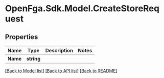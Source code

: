 # OpenFga.Sdk.Model.CreateStoreRequest

## Properties

Name | Type | Description | Notes
------------ | ------------- | ------------- | -------------
**Name** | **string** |  | 

[[Back to Model list]](../README.md#models) [[Back to API list]](../README.md#api-endpoints) [[Back to README]](../README.md)

